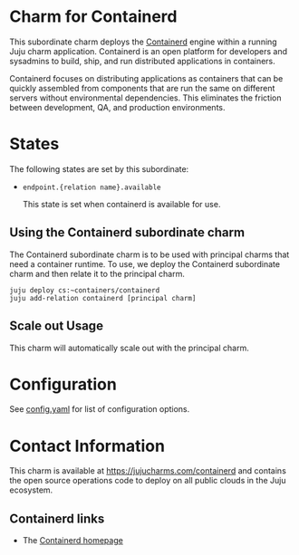 # Charm for Containerd

This subordinate charm deploys the [Containerd](https://containerd.io/)
engine within a running Juju charm application. Containerd is an open platform
for developers and sysadmins to build, ship, and run distributed applications
in containers.

Containerd focuses on distributing applications as containers that can be quickly 
assembled from components that are run the same on different servers without 
environmental dependencies. This eliminates the friction between development, 
QA, and production environments.

# States

The following states are set by this subordinate:

* `endpoint.{relation name}.available`

  This state is set when containerd is available for use.


## Using the Containerd subordinate charm

The Containerd subordinate charm is to be used with principal
charms that need a container runtime.  To use, we deploy
the Containerd subordinate charm and then relate it to the 
principal charm.

```
juju deploy cs:~containers/containerd
juju add-relation containerd [principal charm]
```

## Scale out Usage

This charm will automatically scale out with the
principal charm.

# Configuration

See [config.yaml](config.yaml) for
list of configuration options.


# Contact Information

This charm is available at <https://jujucharms.com/containerd> and contains the 
open source operations code to deploy on all public clouds in the Juju 
ecosystem.

## Containerd links

  - The [Containerd homepage](https://containerd.io/)

